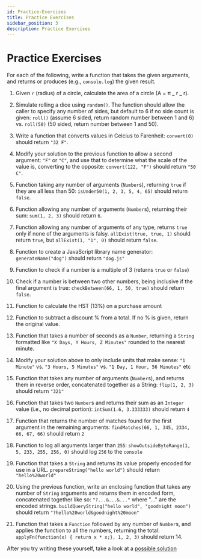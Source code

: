 ```yaml
---
id: Practice-Exercises
title: Practice Exercises
sidebar_position: 3
description: Practice Exercises
---
```


# Practice Exercises

For each of the following, write a function that takes the given arguments, and returns
or produces (e.g., `console.log`) the given result.

1. Given `r` (radius) of a circle, calculate the area of a circle (A = π _ r _ r).

1. Simulate rolling a dice using `random()`. The function should allow the caller to specify any number of sides, but default to 6 if no side count is given: `roll()` (assume 6 sided, return random number between 1 and 6) vs. `roll(50)` (50 sided, return number between 1 and 50).
1. Write a function that converts values in Celcius to Farenheit: `convert(0)` should return `"32 F"`.
1. Modify your solution to the previous function to allow a second argument: `"F"` or `"C"`, and use that to determine what the scale of the value is, converting to the opposite: `convert(122, "F")` should return `"50 C"`.
1. Function taking any number of arguments (`Number`s), returning `true` if they are all less than 50: `isUnder50(1, 2, 3, 5, 4, 65)` should return `false`.
1. Function allowing any number of arguments (`Number`s), returning their sum: `sum(1, 2, 3)` should return `6`.
1. Function allowing any number of arguments of any type, returns `true` only if none of the arguments is falsy. `allExist(true, true, 1)` should return `true`, but `allExist(1, "1", 0)` should return `false`.
1. Function to create a JavaScript library name generator: `generateName("dog")` should return `"dog.js"`
1. Function to check if a number is a multiple of 3 (returns `true` or `false`)
1. Check if a number is between two other numbers, being inclusive if the final argument is true: `checkBetween(66, 1, 50, true)` should return `false`.
1. Function to calculate the HST (13%) on a purchase amount
1. Function to subtract a discount % from a total. If no % is given, return the original value.
1. Function that takes a number of seconds as a `Number`, returning a `String` formatted like `"X Days, Y Hours, Z Minutes"` rounded to the nearest minute.
1. Modify your solution above to only include units that make sense: `"1 Minute"` vs. `"3 Hours, 5 Minutes"` vs. `"1 Day, 1 Hour, 56 Minutes"` etc
1. Function that takes any number of arguments (`Number`s), and returns them in reverse order, concatenated together as a String: `flip(1, 2, 3)` should return `"321"`
1. Function that takes two `Number`s and returns their sum as an `Integer` value (i.e., no decimal portion): `intSum(1.6, 3.333333)` should return `4`
1. Function that returns the number of matches found for the first argument in the remaining arguments: `findMatches(66, 1, 345, 2334, 66, 67, 66)` should return `2`
1. Function to log all arguments larger than `255`: `showOutsideByteRange(1, 5, 233, 255, 256, 0)` should log `256` to the `console`
1. Function that takes a `String` and returns its value properly encoded for use in a URL. `prepareString("hello world")` should return `"hello%20world"`
1. Using the previous function, write an enclosing function that takes any number of `String` arguments and returns them in encoded form, concatenated together like so: `"?...&...&..."` where "..." are the encoded strings. `buildQueryString("hello world", "goodnight moon")` should return `"?hello%20world&goodnight%20moon"`
1. Function that takes a `Function` followed by any number of `Number`s, and applies the function to all the numbers, returning the total: `applyFn(function(x) { return x * x;}, 1, 2, 3)` should return 14.

After you try writing these yourself, take a look at a [possible solution](files/practice-exercises-solutions.js)
